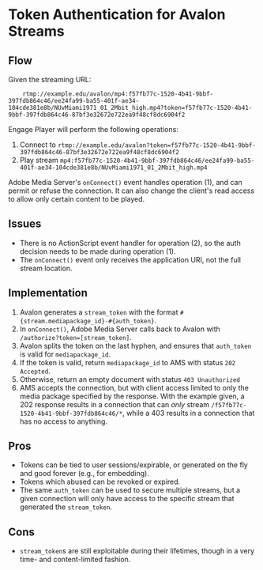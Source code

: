# Token Authentication for Avalon Streams #

## Flow ##

Given the streaming URL:

		rtmp://example.edu/avalon/mp4:f57fb77c-1520-4b41-9bbf-397fdb864c46/ee24fa99-ba55-401f-ae34-104cde381e8b/NUvMiami1971_01_2Mbit_high.mp4?token=f57fb77c-1520-4b41-9bbf-397fdb864c46-87bf3e32672e722ea9f48cf8dc6904f2

Engage Player will perform the following operations:

1. Connect to `rtmp://example.edu/avalon?token=f57fb77c-1520-4b41-9bbf-397fdb864c46-87bf3e32672e722ea9f48cf8dc6904f2`
2. Play stream `mp4:f57fb77c-1520-4b41-9bbf-397fdb864c46/ee24fa99-ba55-401f-ae34-104cde381e8b/NUvMiami1971_01_2Mbit_high.mp4`

Adobe Media Server's `onConnect()` event handles operation (1), and can permit or refuse the connection. It can also change the client's read access to allow only certain content to be played.


## Issues ##

* There is no ActionScript event handler for operation (2), so the auth decision needs to be made during operation (1).
* The `onConnect()` event only receives the application URI, not the full stream location.

## Implementation ##

1. Avalon generates a `stream_token` with the format `#{stream.mediapackage_id}-#{auth_token}`.
2. In `onConnect()`, Adobe Media Server calls back to Avalon with `/authorize?token=[stream_token]`.
3. Avalon splits the token on the last hyphen, and ensures that `auth_token` is valid for `mediapackage_id`.
4. If the token is valid, return `mediapackage_id` to AMS with status `202 Accepted`.
5. Otherwise, return an empty document with status `403 Unauthorized`
6. AMS accepts the connection, but with client access limited to only the media package specified by the response. With the example given, a 202 response results in a connection that can _only_ stream `/f57fb77c-1520-4b41-9bbf-397fdb864c46/*`, while a 403 results in a connection that has no access to anything.

## Pros ##

* Tokens can be tied to user sessions/expirable, or generated on the fly and good forever (e.g., for embedding).
* Tokens which abused can be revoked or expired.
* The same `auth_token` can be used to secure multiple streams, but a given connection will only have access to the specific stream that generated the `stream_token`.

## Cons ##

* `stream_token`s are still exploitable during their lifetimes, though in a very time- and content-limited fashion.